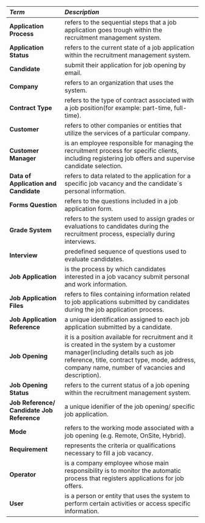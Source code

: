 


| *Term*                                     | *Description*                                                                                                                                                                                                                      |                                       
|:-------------------------------------------|:-----------------------------------------------------------------------------------------------------------------------------------------------------------------------------------------------------------------------------------|
| **Application Process**                    | refers to the sequential steps that a job application goes trough within the recruitment management system.                                                                                                                        |
| **Application Status**                     | refers to the current state of a job application within the recruitment management system.                                                                                                                                         |
| **Candidate**                              | submit their application for job opening by email.                                                                                                                                                                                 |
| **Company**                                | refers to an organization that uses the system.                                                                                                                                                                                    |
| **Contract Type**                          | refers to the type of contract associated with a job position(for example: part-time, full-time).                                                                                                                                  |                                                                                                                                                                                                                                    |
| **Customer**                               | refers to other companies or entities that utilize the services of a particular company.                                                                                                                                           |
| **Customer Manager**                       | is an employee responsible for managing the recruitment process for specific clients, including registering job offers and supervise candidate selection.                                                                          |
| **Data of Application and Candidate**      | refers to data related to the application for a specific job vacancy and the candidate´s personal information.                                                                                                                     |
| **Forms Question**                         | refers to the questions included in a job application form.                                                                                                                                                                        |
| **Grade System**                           | refers to the system used to assign grades or evaluations to candidates during the recruitment process, especially during interviews.                                                                                              |
| **Interview**                              | predefined sequence of questions used to evaluate candidates.                                                                                                                                                                      |
| **Job Application**                        | is the process by which candidates interested in a job vacancy submit personal and work information.                                                                                                                               |
| **Job Application Files**                  | refers to files containing information related to job applications submitted by candidates during the job application process.                                                                                                     |
| **Job Application Reference**              | a unique identification assigned to each job application submitted by a candidate.                                                                                                                                                 |
| **Job Opening**                            | it is a position available for recruitment and it is created in the system by a customer manager(including details such as job reference, title, contract type, mode, address, company name, number of vacancies and description). |
| **Job Opening Status**                     | refers to the current status of a job opening within the recruitment management system.                                                                                                                                            |
| **Job Reference/ Candidate Job Reference** | a unique idenifier of the job opening/ specific job application.                                                                                                                                                                   |
| **Mode**                                   | refers to the working mode associated with a job opening (e.g. Remote, OnSite, Hybrid).                                                                                                                                            |
| **Requirement**                            | represents the criteria or qualifications necessary to fill a job vacancy.                                                                                                                                                         |
| **Operator**                               | is a company employee whose main responsibility is to monitor the automatic process that registers applications for job offers.                                                                                                    |
| **User**                                   | is a person or entity that uses the system to perform certain activities or access specific information.                                                                                                                           |